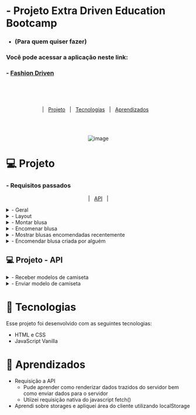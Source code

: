 

# - Projeto Extra Driven Education Bootcamp 
  - ### (Para quem quiser fazer)

### Você pode acessar a aplicação neste link:
  ### - <a href="https://filipetenedini.github.io/fashionDriven/"> Fashion Driven </a>
<br><br><br>
<p align="center">
  |&nbsp;&nbsp;&nbsp<a href="#Projeto">Projeto</a>&nbsp;&nbsp;
  |&nbsp;&nbsp;&nbsp<a href="#Tecnologias">Tecnologias</a>&nbsp;&nbsp;
  |&nbsp;&nbsp;&nbsp<a href="#Aprendizados">Aprendizados</a>&nbsp;&nbsp;&nbsp;&nbsp;
</p>
<br><br>

<div align="center">
	
![image](https://user-images.githubusercontent.com/105571583/215667822-c560961c-2ea6-4210-bc2b-54e20e3eedd2.png)
	
</div>

<h1 id="Projeto"> 💻 Projeto</h1>

<h3>- Requisitos passados </h3>
<p align="center">
  |&nbsp;&nbsp;&nbsp;<a href="#API">API</a>&nbsp;&nbsp;&nbsp;|
</p>
<details>
<summary>    
- Geral
</summary>

- [ ]  Não utilize nenhuma biblioteca para implementar este projeto (jquery, lodash, react, etc), nem outras linguagens que compilem para JS (TypeScript, ELM, etc), somente JavaScript puro.
- [ ]  Seu projeto deverá ser desenvolvido utilizando Git e GitHub, em um repositório público.
- [ ]  A cada requisito implementado faça um commit com uma mensagem descritiva do que você evoluiu.
  
 </details>
 
<details>
<summary>    
- Layout
</summary>

  - [ ]  Aplicar layout para desktop seguindo o Figma fornecido.
 
 </details>
 
 <details>
<summary>    
- Montar blusa
</summary>

- [ ]  Ao entrar no sistema, deve ser perguntado o nome da pessoa através de um `prompt()`.
- [ ]  O usuário deve selecionar obrigatoriamente e somente 1 tipo de modelo, gola e tecido. Que deve ficar destacado conforme *layout*.
- [ ]  O usuário deve preencher obrigatoriamente um campo de texto para colocar um link para uma imagem de referencia.

</details>

<details>
<summary>
- Encomenar blusa
</summary

- [ ]  Somente após preencher todas as informações acima o botão "confirmar" deve ficar clicável.
- [ ]  Após clicar no botão deve mostrar um `alert()` confirmando a encomenda.
- [ ]  Caso a requisição seja de sucesso a encomenda é confirmada.
- [ ]  Caso a requisição seja com erro deve mostrar a mensagem "Ops, não conseguimos processar sua encomenda".

 </details>
 
 <details>
 <summary>
- Mostrar blusas encomendadas recentemente
 </summary>

- [ ]  Assim que abrir a página deve mostrar as ultimas 10 blusas, mostrando o criador da blusa, conforme o *layout*.
- [ ]  Assim que uma blusa for criada pelo usuário, deve atualizar a lista de últimos pedidos.

 </details>  


 <details>
 <summary>
- Encomendar blusa criada por alguém
 </summary>

- [ ]  Ao clicar em uma blusa na lista "últimos pedidos" deve aparecer um confirm() e caso o usuário aceite. Deve fazer uma encomenda com os dados da blusa clicada. 

 </details>  
 

 <h2 id="API"> 💻 Projeto - API </h2>

<details>
<summary>    
- Receber modelos de camiseta
</summary>

- Para receber os modelos de camisetas do servidor faça uma requisição get para:
    
    ```jsx
    https://mock-api.driven.com.br/api/v4/shirts-api/shirts
    ```
    
- Você irá obter:
    
    
```jsx

[
  {
    "id": number,
    "model": string,
    "neck": string,
    "material": string,
    "image": string,
    "owner": string,
    "author": string
  }
]

```


</details>

<details>
<summary>    
 - Enviar modelo de camiseta
</summary>

- Para enviar o modelo de camiseta criada para o servidor envia uma requisição post para:
    
```jsx
https://mock-api.driven.com.br/api/v4/shirts-api/shirts
```
    
- Enviando um objeto no formato enviando o nome do usuário que foi pedido ao entrar na página.
    
    
```jsx
    
{
  "model": "t-shirt" | "long" | "top-tank",
  "neck": "v-neck" | "round" | "polo",
  "material": "silk" | "cotton" | "polyester",
  "image": string no formato de url,
  "owner": string,
  "author": string
}    

```
    
- Ao enviar um corpo num formato errado, a API responde com status `422` e detalha o que aconteceu de errado no corpo da resposta.
- Se tudo der certo, a API responde com status `201` com o objeto criado no corpo da resposta.

</details>
 
<h1 id="Tecnologias">🚀 Tecnologias</h1>

Esse projeto foi desenvolvido com as seguintes tecnologias:

- HTML e CSS
- JavaScript Vanilla


<h1 id="Aprendizados">🧠 Aprendizados</h1>

- Requisição a API
	- Pude aprender como renderizar dados trazidos do servidor bem como enviar dados para o servidor
	- Utiizei requisição nativa do javascript fetch()
- Aprendi sobre storages e apliquei área do cliente utilizando localStorage
